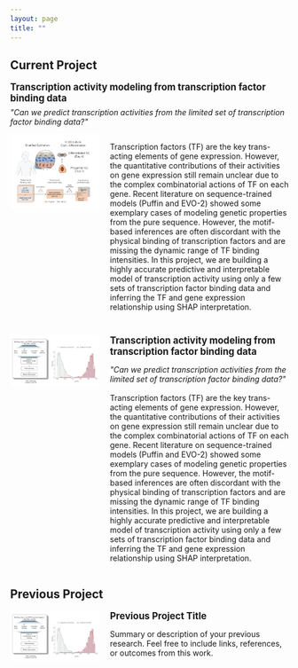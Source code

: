 ```yaml
---
layout: page
title: ""
---
```


## <strong>Current Project</strong>

<p style="font-size: 1.2em; font-weight: bold; margin: 0;">
  Transcription activity modeling from transcription factor binding data
</p>

<!-- Italic question -->
<p style="font-style: italic; margin-top: 0.5em;">
  "Can we predict transcription activities from the limited set of transcription factor binding data?"
</p>

<div style="display: flex; align-items: flex-start; margin-bottom: 2em;">
  <img src="/assets/project_pic1.png" alt="Project 1" style="width: 160px; margin-right: 20px;">
  <div>
    <p> Transcription factors (TF) are the key trans-acting elements of gene expression. However, the quantitative contributions of their activities on gene expression still remain unclear due to the complex combinatorial actions of TF on each gene. Recent literature on sequence-trained models (Puffin and EVO-2) showed some exemplary cases of modeling genetic properties from the pure sequence. However, the motif-based inferences are often discordant with the physical binding of transcription factors and are missing the dynamic range of TF binding intensities. In this project, we are building a highly accurate predictive and interpretable model of transcription activity using only a few sets of transcription factor binding data and inferring the TF and gene expression relationship using SHAP interpretation. </p>
  </div>
</div>

<div style="display: flex; align-items: flex-start; margin-bottom: 2em;">
  <img src="/assets/project_pic2.png" alt="Project 2" style="width: 160px; margin-right: 20px;">
  <div>
    <p style="font-size: 1.2em; font-weight: bold; margin: 0;">Transcription activity modeling from transcription factor binding data</p>
    <p> <em>"Can we predict transcription activities from the limited set of transcription factor binding data?"</em><br><br> Transcription factors (TF) are the key trans-acting elements of gene expression. However, the quantitative contributions of their activities on gene expression still remain unclear due to the complex combinatorial actions of TF on each gene. Recent literature on sequence-trained models (Puffin and EVO-2) showed some exemplary cases of modeling genetic properties from the pure sequence. However, the motif-based inferences are often discordant with the physical binding of transcription factors and are missing the dynamic range of TF binding intensities. In this project, we are building a highly accurate predictive and interpretable model of transcription activity using only a few sets of transcription factor binding data and inferring the TF and gene expression relationship using SHAP interpretation. </p>
  </div>
</div>

## <strong>Previous Project</strong>

<div style="display: flex; align-items: flex-start; margin-bottom: 2em;">
  <img src="/assets/project_pic2.png" alt="Previous Project" style="width: 160px; margin-right: 20px;">
  <div>
    <p style="font-size: 1.2em; font-weight: bold; margin: 0;">Previous Project Title</p>
    <p>Summary or description of your previous research. Feel free to include links, references, or outcomes from this work.</p>
  </div>
</div>

